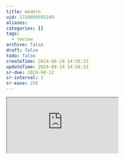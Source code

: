 ```yaml
---
title: modern
uid: 1724050593249
aliases:
categories: []
tags:
  - review
archive: false
draft: false
todo: false
createTime: 2024-08-19 14:56:33
updateTime: 2024-08-19 14:56:33
sr-due: 2024-08-22
sr-interval: 3
sr-ease: 250
---
```


<iframe
  class="iframe_full"
  src="https://dict.youdao.com/result?word=modern&lang=en"
>
</iframe>

